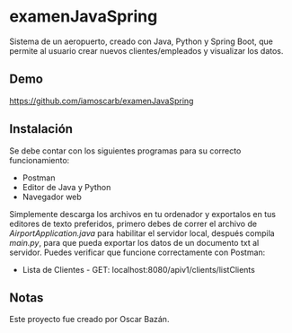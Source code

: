 # examenJavaSpring
Sistema de un aeropuerto, creado con Java, Python y Spring Boot, que permite al usuario crear nuevos clientes/empleados y visualizar los datos.

## Demo
https://github.com/iamoscarb/examenJavaSpring

## Instalación
Se debe contar con los siguientes programas para su correcto funcionamiento:
- Postman
- Editor de Java y Python
- Navegador web

Simplemente descarga los archivos en tu ordenador y exportalos en tus editores de texto preferidos, primero debes de correr el archivo de *AirportApplication.java* para habilitar el servidor local, después compila *main.py*, para que pueda exportar los datos de un documento txt al servidor. Puedes verificar que funcione correctamente con Postman:
- Lista de Clientes - GET: localhost:8080/apiv1/clients/listClients

## Notas
Este proyecto fue creado por Oscar Bazán.
